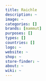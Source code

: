 ```yaml
---
title: Raichle
description: ~
image: ~
categories: []
brands: [mammut]
purposes: []
types: []
countries: []
logo: ~
website: ~
shop: ~
store-finder: ~
about: ~
wiki: ~
---
```

